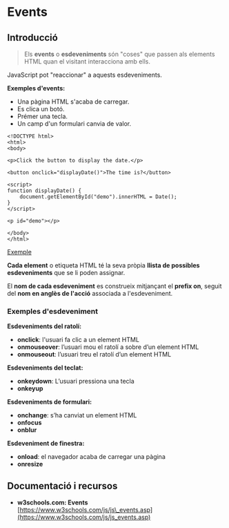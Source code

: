 # Events

## Introducció

> Els **events** o **esdeveniments** són "coses" que passen als elements HTML quan el visitant interacciona amb ells.

JavaScript pot "reaccionar" a aquests esdeveniments.

**Exemples d'events:**

* Una pàgina HTML s'acaba de carregar.
* Es clica un botó.
* Prémer una tecla.
* Un camp d'un formulari canvia de valor.

```markup
<!DOCTYPE html>
<html>
<body>

<p>Click the button to display the date.</p>

<button onclick="displayDate()">The time is?</button>

<script>
function displayDate() {
    document.getElementById("demo").innerHTML = Date();
}
</script>

<p id="demo"></p>

</body>
</html>
```

[Exemple](https://www.w3schools.com/js/tryit.asp?filename=tryjs_events1)

**Cada element** o etiqueta HTML té la seva pròpia **llista de possibles esdeveniments** que se li poden assignar.

El **nom de cada esdeveniment** es construeix mitjançant el **prefix on**, seguit del **nom en anglès de l'acció** associada a l'esdeveniment.

### **Exemples d'esdeveniment**

**Esdeveniments del ratolí:**

* **onclick**: l'usuari fa clic a un element HTML
* **onmouseover**: l’usuari mou el ratolí a sobre d’un element HTML
* **onmouseout**: l’usuari treu el ratolí d’un element HTML

**Esdeveniments del teclat:**

* **onkeydown**: L’usuari pressiona una tecla
* **onkeyup**

**Esdeveniments de formulari:** 

* **onchange**: s’ha canviat un element HTML
* **onfocus**
* **onblur**

**Esdeveniment de finestra:**

* **onload**: el navegador acaba de carregar una pàgina
* **onresize**

## Documentació i recursos

* **w3schools.com: Events** [https://www.w3schools.com/js/js\_events.asp](https://www.w3schools.com/js/js_events.asp)


